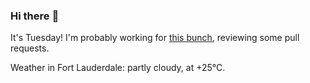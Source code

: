 ### Hi there :wave:

It's Tuesday! I'm probably working for [this bunch](https://github.com/kohofinancial), reviewing some pull requests.

Weather in Fort Lauderdale: partly cloudy, at +25°C.
